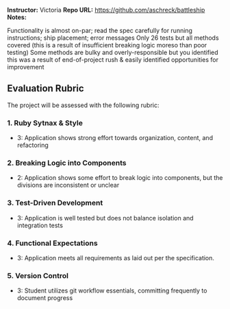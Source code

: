 **Instructor:** Victoria
**Repo URL:** https://github.com/aschreck/battleship
**Notes:** 

Functionality is almost on-par; read the spec carefully for running instructions; ship placement; error messages
Only 26 tests but all methods covered (this is a result of insufficient breaking logic moreso than poor testing)
Some methods are bulky and overly-responsible but you identified this was a result of end-of-project rush & easily identified opportunities for improvement

## Evaluation Rubric

The project will be assessed with the following rubric:

### 1. Ruby Sytnax & Style

* 3:  Application shows strong effort towards organization, content, and refactoring

### 2. Breaking Logic into Components

* 2: Application shows some effort to break logic into components, but the divisions are inconsistent or unclear

### 3. Test-Driven Development

* 3: Application is well tested but does not balance isolation and integration tests

### 4. Functional Expectations

* 3: Application meets all requirements as laid out per the specification.

### 5. Version Control  

* 3: Student utilizes git workflow essentials, committing frequently to document progress
